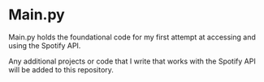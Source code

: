 # Main.py

Main.py holds the foundational code for my first attempt at accessing and using the Spotify API.

Any additional projects or code that I write that works with the Spotify API will be added to this repository.
